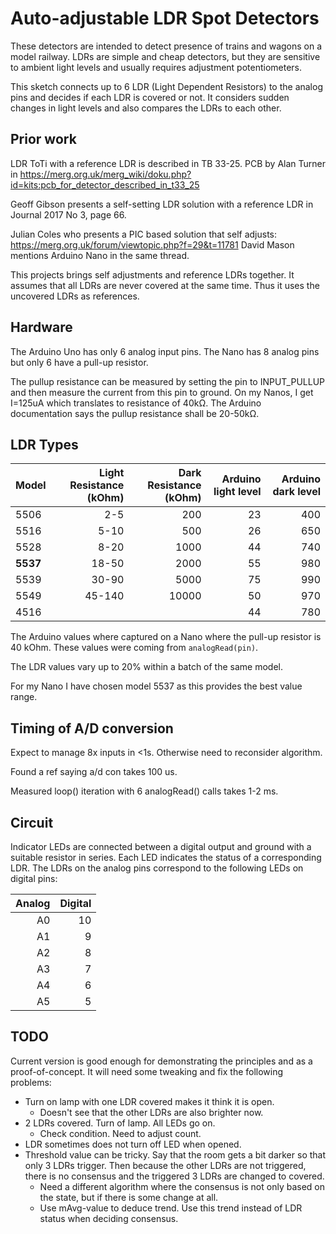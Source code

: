 Auto-adjustable LDR Spot Detectors
==================================

These detectors are intended to detect presence of trains and
wagons on a model railway.
LDRs are simple and cheap detectors, but they are sensitive
to ambient light levels and usually requires adjustment potentiometers.

This sketch connects up to 6 LDR (Light Dependent Resistors) to the analog pins
and decides if each LDR is covered or not.
It considers sudden changes in light levels and also compares the LDRs to each other.

Prior work
----------
LDR ToTi with a reference LDR is described in TB 33-25. 
PCB by Alan Turner in https://merg.org.uk/merg_wiki/doku.php?id=kits:pcb_for_detector_described_in_t33_25

Geoff Gibson presents a self-setting LDR solution with a reference 
LDR in Journal 2017 No 3, page 66.

Julian Coles who presents a PIC based solution that self adjusts: 
https://merg.org.uk/forum/viewtopic.php?f=29&t=11781
David Mason mentions Arduino Nano in the same thread.

This projects brings self adjustments and reference LDRs together.
It assumes that all LDRs are never covered at the same time.
Thus it uses the uncovered LDRs as references.

Hardware
--------
The Arduino Uno has only 6 analog input pins.
The Nano has 8 analog pins but only 6 have a pull-up resistor.

The pullup resistance can be measured by setting the pin to
INPUT_PULLUP and then measure the current from this pin to ground.
On my Nanos, I get I=125uA which translates to resistance of 40kΩ.
The Arduino documentation says the pullup resistance shall be 20-50kΩ.

LDR Types
---------

| Model | Light Resistance (kOhm) | Dark Resistance (kOhm) | Arduino light level | Arduino dark level |
| ----- | ---: | ---: | ---: | ---: |
| 5506 |  2-5   |  200 |  23 | 400 |
| 5516 |  5-10  |  500 | 26 | 650 | 
| 5528 |  8-20  | 1000 | 44 |740 | 
| **5537** | 18-50  | 2000 | 55 |980 |
| 5539 | 30-90  | 5000 | 75 |990 | 
| 5549 | 45-140 |10000 | 50 | 970 | 
| 4516 |        |  | 44 | 780 | 

The Arduino values where captured on a Nano where the pull-up resistor
is 40 kOhm.
These values were coming from `analogRead(pin)`.

The LDR values vary up to 20% within a batch of the same model.

For my Nano I have chosen model 5537 as this provides the best
value range.

Timing of A/D conversion
------------------------
Expect to manage 8x inputs in <1s. 
Otherwise need to reconsider algorithm.

Found a ref saying a/d con takes 100 us.

Measured loop() iteration with 6 analogRead() calls takes 1-2 ms.

Circuit
-------

Indicator LEDs are connected between a digital output and ground
with a suitable resistor in series.
Each LED indicates the status of a corresponding LDR. 
The LDRs on the analog pins correspond to the following LEDs on
digital pins:

| Analog | Digital |
| ---: | ---: |
| A0 | 10 |
| A1 | 9 |
| A2 | 8 |
| A3 | 7 |
| A4 | 6 |
| A5 | 5 |

TODO
----
Current version is good enough for demonstrating the principles
and as a proof-of-concept. 
It will need some tweaking and fix the following problems:

- Turn on lamp with one LDR covered makes it think it is open.
  - Doesn't see that the other LDRs are also brighter now.
- 2 LDRs covered. Turn of lamp. All LEDs go on.
  - Check condition. Need to adjust count.
- LDR sometimes does not turn off LED when opened.
- Threshold value can be tricky. Say that the room gets a 
  bit darker so that only 3 LDRs trigger. Then because the
  other LDRs are not triggered, there is no consensus and the 
  triggered 3 LDRs are changed to covered.
  - Need a different algorithm where the consensus is not only
    based on the state, but if there is some change at all.
  - Use mAvg-value to deduce trend. Use this trend instead of
    LDR status when deciding consensus.
